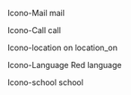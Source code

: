 Icono-Mail
<span class="material-symbols-outlined">
mail
</span>

Icono-Call
<span class="material-symbols-outlined">
call
</span>

Icono-location on
<span class="material-symbols-outlined">
location_on
</span>

Icono-Language Red
<span class="material-symbols-outlined">
language
</span>

Icono-school
<span class="material-symbols-outlined">
school
</span>

